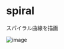 # spiral
スパイラル曲線を描画

![image](https://user-images.githubusercontent.com/2605401/218141123-4dd306e1-1bae-4eed-9c0f-b8c3f3340a2e.png)
